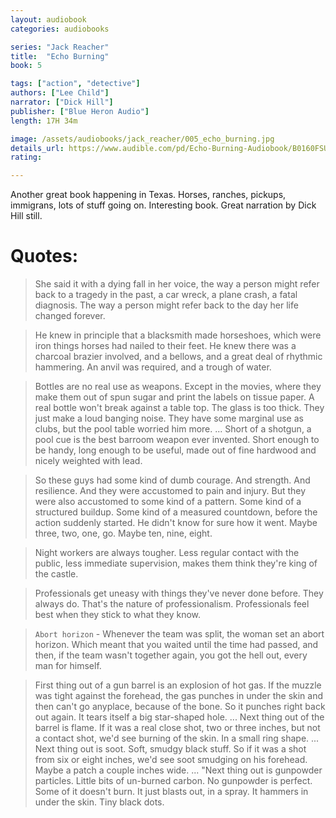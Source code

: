 ```yaml
---
layout: audiobook
categories: audiobooks

series: "Jack Reacher"
title:  "Echo Burning"
book: 5

tags: ["action", "detective"]
authors: ["Lee Child"]
narrator: ["Dick Hill"]
publisher: ["Blue Heron Audio"]
length: 17H 34m

image: /assets/audiobooks/jack_reacher/005_echo_burning.jpg
details_url: https://www.audible.com/pd/Echo-Burning-Audiobook/B0160FSUW8
rating: 

---
```


Another great book happening in Texas. Horses, ranches, pickups, immigrans, lots of stuff going on. Interesting book. Great narration by Dick Hill still.

# Quotes: 

> She said it with a dying fall in her voice, the way a person might refer back to a tragedy in the past, a car wreck, a plane crash, a fatal diagnosis. The way a person might refer back to the day her life changed forever.

> He knew in principle that a blacksmith made horseshoes, which were iron things horses had nailed to their feet. He knew there was a charcoal brazier involved, and a bellows, and a great deal of rhythmic hammering. An anvil was required, and a trough of water.

> Bottles are no real use as weapons. Except in the movies, where they make them out of spun sugar and print the labels on tissue paper. A real bottle won't break against a table top. The glass is too thick. They just make a loud banging noise. They have some marginal use as clubs, but the pool table worried him more. ... Short of a shotgun, a pool cue is the best barroom weapon ever invented. Short enough to be handy, long enough to be useful, made out of fine hardwood and nicely weighted with lead.

> So these guys had some kind of dumb courage. And strength. And resilience. And they were accustomed to pain and injury. But they were also accustomed to some kind of a pattern. Some kind of a structured buildup. Some kind of a measured countdown, before the action suddenly started. He didn't know for sure how it went. Maybe three, two, one, go. Maybe ten, nine, eight.

> Night workers are always tougher. Less regular contact with the public, less immediate supervision, makes them think they're king of the castle.

> Professionals get uneasy with things they've never done before. They always do. That's the nature of professionalism. Professionals feel best when they stick to what they know.

> `Abort horizon` - Whenever the team was split, the woman set an abort horizon. Which meant that you waited until the time had passed, and then, if the team wasn't together again, you got the hell out, every man for himself.

> First thing out of a gun barrel is an explosion of hot gas. If the muzzle was tight against the forehead, the gas punches in under the skin and then can't go anyplace, because of the bone. So it punches right back out again. It tears itself a big star-shaped hole. ... Next thing out of the barrel is flame. If it was a real close shot, two or three inches, but not a contact shot, we'd see burning of the skin. In a small ring shape. ... Next thing out is soot. Soft, smudgy black stuff. So if it was a shot from six or eight inches, we'd see soot smudging on his forehead. Maybe a patch a couple inches wide. ... "Next thing out is gunpowder particles. Little bits of un-burned carbon. No gunpowder is perfect. Some of it doesn't burn. It just blasts out, in a spray. It hammers in under the skin. Tiny black dots.